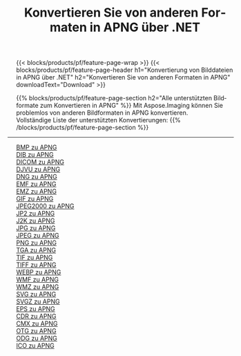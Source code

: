 ﻿---
title: Konvertieren Sie von anderen Formaten in APNG über .NET 
weight: 3920
url: /de/net/conversion/to/apng 
lang: de
langdirlevel: 2
locales: zh-hans,ja,it,ru,de,es,fr,nl,id,lt,pl,pt,vi,tr,ko,zh-hant,ar,hi,th,sv,cs,uk,he
description: Mit Aspose.Imaging können Sie problemlos von anderen Formaten in APNG konvertieren
---

{{< blocks/products/pf/feature-page-wrap >}}
{{< blocks/products/pf/feature-page-header h1="Konvertierung von Bilddateien in APNG über .NET" h2="Konvertieren Sie von anderen Formaten in APNG" downloadText="Download" >}}


{{% blocks/products/pf/feature-page-section  h2="Alle unterstützten Bildformate zum Konvertieren in APNG" %}}
Mit Aspose.Imaging können Sie problemlos von anderen Bildformaten in APNG konvertieren.
<br/>
Vollständige Liste der unterstützten Konvertierungen:
{{% /blocks/products/pf/feature-page-section %}}
<div class="container-fluid productfamilypage bg-gray">
    <div class="convertypes bg-gray agp-content section">
        <div class="container">
		<hr style="margin-left:-20px;"/>
		<div class="row other-converters">
		    <div class='col-md-2 other-converter remove-lp remove-rp'><a href="/imaging/de/net/conversion/bmp-to-apng" >BMP zu APNG</a></div>
<div class='col-md-2 other-converter remove-lp remove-rp'><a href="/imaging/de/net/conversion/dib-to-apng" >DIB zu APNG</a></div>
<div class='col-md-2 other-converter remove-lp remove-rp'><a href="/imaging/de/net/conversion/dicom-to-apng" >DICOM zu APNG</a></div>
<div class='col-md-2 other-converter remove-lp remove-rp'><a href="/imaging/de/net/conversion/djvu-to-apng" >DJVU zu APNG</a></div>
<div class='col-md-2 other-converter remove-lp remove-rp'><a href="/imaging/de/net/conversion/dng-to-apng" >DNG zu APNG</a></div>
<div class='col-md-2 other-converter remove-lp remove-rp'><a href="/imaging/de/net/conversion/emf-to-apng" >EMF zu APNG</a></div>
<div class='col-md-2 other-converter remove-lp remove-rp'><a href="/imaging/de/net/conversion/emz-to-apng" >EMZ zu APNG</a></div>
<div class='col-md-2 other-converter remove-lp remove-rp'><a href="/imaging/de/net/conversion/gif-to-apng" >GIF zu APNG</a></div>
<div class='col-md-2 other-converter remove-lp remove-rp'><a href="/imaging/de/net/conversion/jpeg2000-to-apng" >JPEG2000 zu APNG</a></div>
<div class='col-md-2 other-converter remove-lp remove-rp'><a href="/imaging/de/net/conversion/jp2-to-apng" >JP2 zu APNG</a></div>
<div class='col-md-2 other-converter remove-lp remove-rp'><a href="/imaging/de/net/conversion/j2k-to-apng" >J2K zu APNG</a></div>
<div class='col-md-2 other-converter remove-lp remove-rp'><a href="/imaging/de/net/conversion/jpg-to-apng" >JPG zu APNG</a></div>
<div class='col-md-2 other-converter remove-lp remove-rp'><a href="/imaging/de/net/conversion/jpeg-to-apng" >JPEG zu APNG</a></div>
<div class='col-md-2 other-converter remove-lp remove-rp'><a href="/imaging/de/net/conversion/png-to-apng" >PNG zu APNG</a></div>
<div class='col-md-2 other-converter remove-lp remove-rp'><a href="/imaging/de/net/conversion/tga-to-apng" >TGA zu APNG</a></div>
<div class='col-md-2 other-converter remove-lp remove-rp'><a href="/imaging/de/net/conversion/tif-to-apng" >TIF zu APNG</a></div>
<div class='col-md-2 other-converter remove-lp remove-rp'><a href="/imaging/de/net/conversion/tiff-to-apng" >TIFF zu APNG</a></div>
<div class='col-md-2 other-converter remove-lp remove-rp'><a href="/imaging/de/net/conversion/webp-to-apng" >WEBP zu APNG</a></div>
<div class='col-md-2 other-converter remove-lp remove-rp'><a href="/imaging/de/net/conversion/wmf-to-apng" >WMF zu APNG</a></div>
<div class='col-md-2 other-converter remove-lp remove-rp'><a href="/imaging/de/net/conversion/wmz-to-apng" >WMZ zu APNG</a></div>
<div class='col-md-2 other-converter remove-lp remove-rp'><a href="/imaging/de/net/conversion/svg-to-apng" >SVG zu APNG</a></div>
<div class='col-md-2 other-converter remove-lp remove-rp'><a href="/imaging/de/net/conversion/svgz-to-apng" >SVGZ zu APNG</a></div>
<div class='col-md-2 other-converter remove-lp remove-rp'><a href="/imaging/de/net/conversion/eps-to-apng" >EPS zu APNG</a></div>
<div class='col-md-2 other-converter remove-lp remove-rp'><a href="/imaging/de/net/conversion/cdr-to-apng" >CDR zu APNG</a></div>
<div class='col-md-2 other-converter remove-lp remove-rp'><a href="/imaging/de/net/conversion/cmx-to-apng" >CMX zu APNG</a></div>
<div class='col-md-2 other-converter remove-lp remove-rp'><a href="/imaging/de/net/conversion/otg-to-apng" >OTG zu APNG</a></div>
<div class='col-md-2 other-converter remove-lp remove-rp'><a href="/imaging/de/net/conversion/odg-to-apng" >ODG zu APNG</a></div>
<div class='col-md-2 other-converter remove-lp remove-rp'><a href="/imaging/de/net/conversion/ico-to-apng" >ICO zu APNG</a></div>
                </div>
        </div>
    </div>
</div>
<br/>

